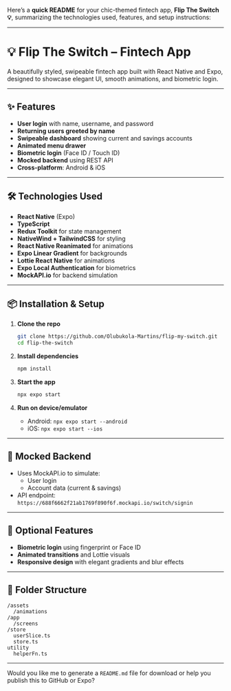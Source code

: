 Here’s a **quick README** for your chic-themed fintech app, **Flip The Switch 💡**, summarizing the technologies used, features, and setup instructions:

---

# 💡 Flip The Switch – Fintech App

A beautifully styled, swipeable fintech app built with React Native and Expo, designed to showcase elegant UI, smooth animations, and biometric login.

---

## ✨ Features


- **User login** with name, username, and password
- **Returning users greeted by name**
- **Swipeable dashboard** showing current and savings accounts
- **Animated menu drawer**
- **Biometric login** (Face ID / Touch ID)
- **Mocked backend** using REST API
- **Cross-platform**: Android & iOS

---

## 🛠️ Technologies Used

- **React Native** (Expo)
- **TypeScript**
- **Redux Toolkit** for state management
- **NativeWind + TailwindCSS** for styling
- **React Native Reanimated** for animations
- **Expo Linear Gradient** for backgrounds
- **Lottie React Native** for animations
- **Expo Local Authentication** for biometrics
- **MockAPI.io** for backend simulation

---

## 📦 Installation & Setup

1. **Clone the repo**  
   ```bash
   git clone https://github.com/Olubukola-Martins/flip-my-switch.git
   cd flip-the-switch
   ```

2. **Install dependencies**  
   ```bash
   npm install
   ```

3. **Start the app**  
   ```bash
   npx expo start
   ```

4. **Run on device/emulator**  
   - Android: `npx expo start --android`  
   - iOS: `npx expo start --ios`

---

## 🔐 Mocked Backend

- Uses MockAPI.io to simulate:
  - User login
  - Account data (current & savings)
- API endpoint: `https://688f6662f21ab1769f890f6f.mockapi.io/switch/signin`

---

## 🧪 Optional Features

- **Biometric login** using fingerprint or Face ID
- **Animated transitions** and Lottie visuals
- **Responsive design** with elegant gradients and blur effects

---

## 📄 Folder Structure

```
/assets
  /animations
/app
  /screens
/store
  userSlice.ts
  store.ts
utility
  helperFn.ts
```

---

Would you like me to generate a `README.md` file for download or help you publish this to GitHub or Expo?
